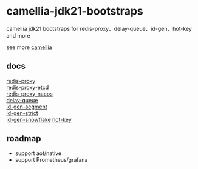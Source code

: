 # camellia-jdk21-bootstraps
camellia jdk21 bootstraps for redis-proxy、delay-queue、id-gen、hot-key and more

see more [camellia](https://github.com/netease-im/camellia)

## docs
[redis-proxy](docs/redis-proxy/redis-proxy.md)  
[redis-proxy-etcd](docs/redis-proxy-etcd/redis-proxy.md)  
[redis-proxy-nacos](docs/redis-proxy-nacos/redis-proxy.md)  
[delay-queue](docs/delay-queue/delay-queue.md)  
[id-gen-segment](docs/id-gen-segment/id-gen-segment.md)  
[id-gen-strict](docs/id-gen-strict/id-gen-strict.md)  
[id-gen-snowflake](docs/id-gen-snowflake/id-gen-snowflake.md)
[hot-key](docs/hot-key/hot-key.md)  

## roadmap
* support aot/native
* support Prometheus/grafana